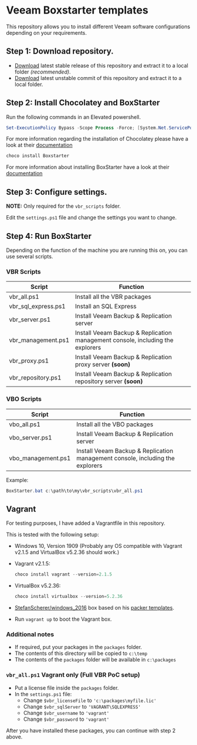 # Veeam Boxstarter templates

This repository allows you to install different Veeam software configurations depending on your requirements.

## Step 1: **Download repository.**

- [Download](https://github.com/mkevenaar/veeam-boxstarter/archive/master.zip) latest stable release of this repository and extract it to a local folder *(recommended)*.
- [Download](https://github.com/mkevenaar/veeam-boxstarter/archive/develop.zip) latest unstable commit of this repository and extract it to a local folder.

## Step 2: **Install Chocolatey and BoxStarter**

Run the following commands in an Elevated powershell.

````powershell
Set-ExecutionPolicy Bypass -Scope Process -Force; [System.Net.ServicePointManager]::SecurityProtocol = [System.Net.ServicePointManager]::SecurityProtocol -bor 3072; iex ((New-Object System.Net.WebClient).DownloadString('https://chocolatey.org/install.ps1'))
````

For more information regarding the installation of Chocolatey please have a look at their [documentation](https://chocolatey.org/install)

````powershell
choco install Boxstarter
````

For more information about installing BoxStarter have a look at their [documentation](https://www.boxstarter.org/InstallBoxstarter)

## Step 3: **Configure settings.**

**NOTE:** Only required for the `vbr_scripts` folder.

Edit the `settings.ps1` file and change the settings you want to change.

## Step 4: **Run BoxStarter**

Depending on the function of the machine you are running this on, you can use several scripts.

### VBR Scripts

|Script|Function|
|-|-|
|vbr_all.ps1|Install all the VBR packages|
|vbr_sql_express.ps1|Install an SQL Express|
|vbr_server.ps1|Install Veeam Backup & Replication server|
|vbr_management.ps1|Install Veeam Backup & Replication management console, including the explorers|
|vbr_proxy.ps1|Install Veeam Backup & Replication proxy server **(soon)**|
|vbr_repository.ps1|Install Veeam Backup & Replication repository server **(soon)**|

### VBO Scripts

|Script|Function|
|-|-|
|vbo_all.ps1|Install all the VBO packages|
|vbo_server.ps1|Install Veeam Backup & Replication server|
|vbo_management.ps1|Install Veeam Backup & Replication management console, including the explorers|

Example:

````powershell
BoxStarter.bat c:\path\to\my\vbr_scripts\vbr_all.ps1
````

## Vagrant

For testing purposes, I have added a Vagrantfile in this repository.

This is tested with the following setup:

- Windows 10, Version 1909 (Probably any OS compatible with Vagrant v2.1.5 and VirtualBox v5.2.36 should work.)
- Vagrant v2.1.5:

  ````powershell
  choco install vagrant --version=2.1.5
  ````

- VirtualBox v5.2.36:

  ````powershell
  choco install virtualbox --version=5.2.36
  ````

- [StefanScherer/windows_2016](https://app.vagrantup.com/StefanScherer/boxes/windows_2016) box based on his [packer templates](https://github.com/StefanScherer/packer-windows).
- Run `vagrant up` to boot the Vagrant box.

### Additional notes

- If required, put your packages in the `packages` folder.
- The contents of this directory will be copied to `c:\temp`
- The contents of the `packages` folder will be available in `c:\packages`

### `vbr_all.ps1` Vagrant only (Full VBR PoC setup)

- Put a license file inside the `packages` folder.
- In the `settings.ps1` file:
  - Change `$vbr_licenseFile` to `'c:\packages\myfile.lic'`
  - Change `$vbr_sqlServer` to `'VAGRANT\SQLEXPRESS'`
  - Change `$vbr_username` to `'vagrant'`
  - Change `$vbr_password` to `'vagrant'`

After you have installed these packages, you can continue with step 2 above.
